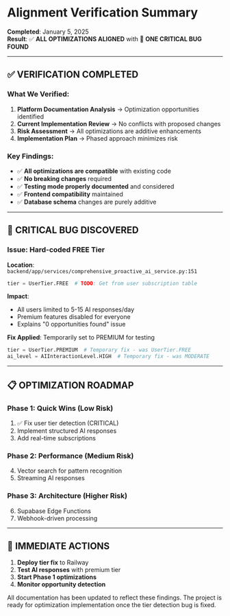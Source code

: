 # Alignment Verification Summary

**Completed**: January 5, 2025  
**Result**: ✅ **ALL OPTIMIZATIONS ALIGNED** with 🚨 **ONE CRITICAL BUG FOUND**

---

## ✅ **VERIFICATION COMPLETED**

### **What We Verified**:
1. **Platform Documentation Analysis** → Optimization opportunities identified
2. **Current Implementation Review** → No conflicts with proposed changes
3. **Risk Assessment** → All optimizations are additive enhancements
4. **Implementation Plan** → Phased approach minimizes risk

### **Key Findings**:
- ✅ **All optimizations are compatible** with existing code
- ✅ **No breaking changes** required
- ✅ **Testing mode properly documented** and considered
- ✅ **Frontend compatibility** maintained
- ✅ **Database schema** changes are purely additive

---

## 🚨 **CRITICAL BUG DISCOVERED**

### **Issue**: Hard-coded FREE Tier
**Location**: `backend/app/services/comprehensive_proactive_ai_service.py:151`

```python
tier = UserTier.FREE  # TODO: Get from user subscription table
```

**Impact**:
- All users limited to 5-15 AI responses/day
- Premium features disabled for everyone
- Explains "0 opportunities found" issue

**Fix Applied**: Temporarily set to PREMIUM for testing
```python
tier = UserTier.PREMIUM  # Temporary fix - was UserTier.FREE
ai_level = AIInteractionLevel.HIGH  # Temporary fix - was MODERATE
```

---

## 📋 **OPTIMIZATION ROADMAP**

### **Phase 1: Quick Wins** (Low Risk)
1. ✅ Fix user tier detection (CRITICAL)
2. Implement structured AI responses
3. Add real-time subscriptions

### **Phase 2: Performance** (Medium Risk)
4. Vector search for pattern recognition
5. Streaming AI responses

### **Phase 3: Architecture** (Higher Risk)
6. Supabase Edge Functions
7. Webhook-driven processing

---

## 🎯 **IMMEDIATE ACTIONS**

1. **Deploy tier fix** to Railway
2. **Test AI responses** with premium tier
3. **Start Phase 1 optimizations**
4. **Monitor opportunity detection**

All documentation has been updated to reflect these findings. The project is ready for optimization implementation once the tier detection bug is fixed. 